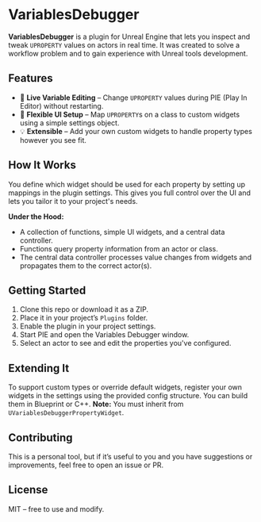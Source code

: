 # VariablesDebugger

**VariablesDebugger** is a plugin for Unreal Engine that lets you inspect and tweak `UPROPERTY` values on actors in real time. It was created to solve a workflow problem and to gain experience with Unreal tools development.


## Features

- 🔧 **Live Variable Editing** – Change `UPROPERTY` values during PIE (Play In Editor) without restarting.
- 🧩 **Flexible UI Setup** – Map `UPROPERTY`s on a class to custom widgets using a simple settings object.
- 💡 **Extensible** – Add your own custom widgets to handle property types however you see fit.

## How It Works

You define which widget should be used for each property by setting up mappings in the plugin settings. This gives you full control over the UI and lets you tailor it to your project's needs.

**Under the Hood:**

- A collection of functions, simple UI widgets, and a central data controller.
- Functions query property information from an actor or class.
- The central data controller processes value changes from widgets and propagates them to the correct actor(s).

## Getting Started

1. Clone this repo or download it as a ZIP.
2. Place it in your project’s `Plugins` folder.
3. Enable the plugin in your project settings.
4. Start PIE and open the Variables Debugger window.
5. Select an actor to see and edit the properties you've configured.

## Extending It

To support custom types or override default widgets, register your own widgets in the settings using the provided config structure. You can build them in Blueprint or C++. **Note:** You must inherit from `UVariablesDebuggerPropertyWidget`.

## Contributing

This is a personal tool, but if it’s useful to you and you have suggestions or improvements, feel free to open an issue or PR.

## License

MIT – free to use and modify.
